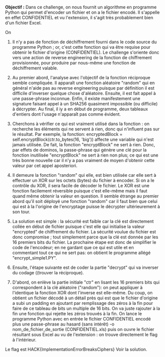 **Objectif :** Dans ce challenge, on nous fournit un algorithme en programme Python qui permet d'encoder un fichier et on a le fichier encodé.
Il s'appelle en effet CONFIDENTIEL et vu l'extension, il s'agit très probablement bien d'un fichier Excel.

On
1) Il n'y a pas de fonction de déchiffrement fourni dans le code source du programme Python ; or, c'est cette fonction qui va être requise pour obtenir le fichier d'origine (CONFIDENTIEL).
Le challenge s'oriente donc vers une action de reverse engineering de la fonction de chiffrement provisionnée, pour produire par nous-même une fonction de déchiffrement valable.
2) Au premier abord, l'analyse avec l'objectif de la fonction réciproque semble compliquée.
Il apparaît une fonction aléatoire "random" qui en général n'aide pas au reverse engineering puisque par définition il est difficile d'inverser quelque chose d'aléatoire. Ensuite, 
il est fait appel à une passe-phrase inconnue. Enfin, il existe manifestement une signature faisant appel à un SHA256 quasiment impossible (ou difficile) à décrypter.
Au final, il iy a en début de programme, deux tableaux d'entiers dont l'usage n'apparaît pas comme évident.
3) Cherchons à vérifier ce qui est vraiment utilisé dans la fonction : on recherche les éléments qui ne servent à rien, donc qui n'influent pas sur le résultat. Par exemple, la fonction:
   encryptedBlock = self.encryptBlock(ctr.to_bytes(16, 'big')) affecte une variable qui n'est jamais utilisée.
De fait, la fonction "encryptBlock" ne sert à rien. Donc, par effets de dominos, la passe-phrase qui génère une clé pour la fonction inutilisée "encryptBlock" ne sert à rien non plus; ce qui 
est une très bonne nouvelle car il n'y a pas vraiment de moyen d'obtenir cette valeur par cet appel aposteriori.

4) Il demeure la fonction "random" qui elle, est bien utilisée car elle sert à effectuer un XOR sur les octets (bytes) du fichier à encoder. Si on a le contrôle du XOR, il sera facile de décoder le fichier.
Le XOR est une fonction facilement réversible puisque c'est elle-même mais il faut quand même obtenir la valeur en question.
Il semble étrange au premier abord qu'il soit déployé une fonction "random" car il faut bien que celui qui est à la l'origine de l'encryptage puisse le décrypter ultérieurement à son tour.

5) La solution est simple : la sécurité est faible car la clé est directement collée en début de fichier puisque c'est elle qui initialise la valeur "encrypted" de chiffrement du fichier.
La sécurité voulue du fichier est donc compromise ; tout simplement parce que la clé est donnée par les 16 premiers bits du fichier.
La prochaine étape est donc de simplifier le code de l'encodeur; en ne gardant que ce qui est utile et en commentant tout ce qui ne sert pas: on obtient le programme allégé "encrypt_simple1.PY".
6) Ensuite, l'étape suivante est de coder la partie "decrypt" qui va inverser du codage ((trouver la réciproque).
7) D'abord, on enlève la partie initiale "ctr" en lisant les 16 premiers bits qui correspondent à la clé aléatoire ("random"): on peut appliquer à l'identique la fonction XOR dont l'inverse est elle-même.
Du coup, on obtient un fichier décodé à un détail près qui est que le fichier d'origine a subi un padding en ajoutant par remplissage des zéros à la fin pour faire de ce tableau de bits un multiple de 16 bits.
On va juste rajouter à la fin une fonction qui rejette les zéros trouvés à la fin.
On lance le programme Python avec en entrée le fichier CONFIDENTIEL encodé plus une passe-phrase au hasard (sans intérêt) -o nom_de_fichier_de_sortie (CONFIDENTIEL.xls) puis on ouvre le fichier résultant sous Excel
au vu de l'extension : on trouve directement le flag à l'intérieur.

Le flag est HACK{ImplementationErrorBreaksCiphers}
Voir la solution.
